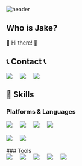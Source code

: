 ![header](https://capsule-render.vercel.app/api?type=waving&color=timeGradient&text=Welcome%20to%20Jake's%20GitHub%20😁&animation=twinkling&fontSize=35&fontAlignY=40&fontAlign=70&height=250)

## Who is Jake?
👋  Hi there! 🚀


## 📞 Contact 📞
<div style="display:flex; flex-direction:row;">
  <a href="https://www.linkedin.com/in/uk-jang-7692a223a/" style="margin-right: 20px;">
    <img src="https://img.shields.io/badge/linkedin-0A66C2?style=for-the-badge&logo=linkedin&logoColor=white"> 
  </a>
  <a href="https://www.instagram.com/ninox._.sun/" style="margin-right: 20px;">
    <img src="https://img.shields.io/badge/Instagram-E4405F?style=for-the-badge&logo=Instagram&logoColor=white"> 
  </a>
  <a href="mailto:mag0225@stu.jejunu.ac.kr">
    <img src="https://img.shields.io/badge/Gmail-EA4335?style=for-the-badge&logo=Gmail&logoColor=white"> 
  </a>
</div>

## 💪 Skills
### Platforms & Languages
<!-- 첫 번째 div -->
<div style="display:flex; flex-direction:row;">
  <img src="https://img.shields.io/badge/spring-6DB33F?style=for-the-badge&logo=spring&logoColor=white" style="margin-right: 20px;">
  <img src="https://img.shields.io/badge/springboot-6DB33F?style=for-the-badge&logo=springboot&logoColor=white" style="margin-right: 20px;">
  <img src="https://img.shields.io/badge/fastapi-009688?style=for-the-badge&logo=fastapi&logoColor=white" style="margin-right: 20px;">
  <img src="https://img.shields.io/badge/android-3DDC84?style=for-the-badge&logo=android&logoColor=white">
</div>

<!-- 두 번째 div (margin-top 추가) -->
<div style="display:flex; flex-direction:row; margin-top: 20px;">
  <img src="https://img.shields.io/badge/java-007054?style=for-the-badge&logo=java&logoColor=white" style="margin-right: 20px;">
  <img src="https://img.shields.io/badge/python-3776AB?style=for-the-badge&logo=python&logoColor=white" style="margin-right: 20px;">
</div>
<br>
### Tools
<!-- 첫 번째 div -->
<div style="display:flex; flex-direction:row;">
  <img src="https://img.shields.io/badge/intellijidea-000000?style=for-the-badge&logo=intellijidea&logoColor=white" style="margin-right: 20px;">
  <img src="https://img.shields.io/badge/mysql-4479A1?style=for-the-badge&logo=mysql&logoColor=white" style="margin-right: 20px;">
  <img src="https://img.shields.io/badge/git-F05032?style=for-the-badge&logo=git&logoColor=white" style="margin-right: 20px;">
  <img src="https://img.shields.io/badge/firebase-FFCA28?style=for-the-badge&logo=firebase&logoColor=white" style="margin-right: 20px;">
  <img src="https://img.shields.io/badge/androidstudio-3DDC84?style=for-the-badge&logo=androidstudio&logoColor=white">
</div>
<br>







   
